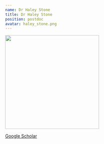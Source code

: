 ```yaml
---
name: Dr Haley Stone
title: Dr Haley Stone
position: postdoc
avatar: haley_stone.png
---
```


<img width="300" src="{{site.baseurl}}/images/people/{{page.avatar}}" data-action="zoom">

<i class="fa fa-bar-chart"></i> [Google Scholar](https://scholar.google.com.au/citations?hl=en&user=0LI0EDkAAAAJ)
<br>
<!-- <i class="fa fa-home"></i> [Homepage](https://) -->
